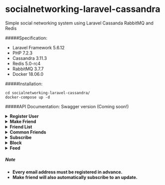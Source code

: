 # socialnetworking-laravel-cassandra
Simple social networking system using Laravel Cassanda RabbitMQ and Redis

#####Specification:

* Laravel Framework 5.6.12
* PHP 7.2.3
* Cassandra 3.11.3
* Redis 5.0-rc4
* RabbitMQ 3.7.7
* Docker 18.06.0


#####Installation:
```
cd socialnetworking-laravel-cassandra/
docker-compose up -d
```

#####API Documentation:
Swagger version (Coming soon!)

<details>
<summary><b>Register User<b></summary>
<p>

* **URL**

  POST /api/user
*  **Body (raw)**

    ```
    {
        "email": "smile@example.com"
    }
    ```
* **Success Response:**

  * **Code:** 200 <br />
    **Content:** 
    ```
    { 
        "success": true    
    }
    ```
* **Error Response:**

  * **Code:** 400 / 500<br />
    **Content:** 
    ```
    { 
        "success": false, 
        "error" : ... 
    }
    ```

* **Sample Call:**

   * Request:

  ```
    curl -X POST "http://localhost:12001/api/user" -H "accept: application/json" -d '{"email": "smile@example.com"}'
  ```
  * Response:
  ```
    { 
        "success": true    
    }
  ```
</p>
</details>

<details>
<summary><b>Make Friend<b></summary>
<p>

* **URL**

  POST /api/friend
*  **Body (raw)**

    ```
    {
      "friends":
        [
          "smile@example.com",
          "laugh@example.com"
        ]
    }
    ```
* **Success Response:**

  * **Code:** 200 <br />
    **Content:** 
    ```
    { 
        "success": true    
    }
    ```
* **Error Response:**

  * **Code:** 400 / 500<br />
    **Content:** 
    ```
    { 
        "success": false, 
        "error" : ... 
    }
    ```

* **Sample Call:**

   * Request:

  ```
    curl -X POST "http://localhost:12001/api/friend" -H "accept: application/json" -d '{
                                                                                         "friends":
                                                                                           [
                                                                                             "smile@example.com",
                                                                                             "laugh@example.com"
                                                                                           ]
                                                                                       }'
  ```
  * Response:
  ```
    { 
        "success": true    
    }
  ```
</p>
</details>

<details>
<summary><b>Friend List<b></summary>
<p>

* **URL**

  POST /api/friend/list
*  **Body (raw)**

    ```
    {
        "email": "smile@example.com"
    }
    ```
* **Success Response:**

  * **Code:** 200 <br />
    **Content:** 
    ```
    { 
        "success": true,
        "friends": [
            "laugh@example.com"
        ],
        "count": 1
    }
    ```
* **Error Response:**

  * **Code:** 400 / 500<br />
    **Content:** 
    ```
    { 
        "success": false, 
        "error" : ... 
    }
    ```

* **Sample Call:**

   * Request:

  ```
    curl -X POST "http://localhost:12001/api/friend/list" -H "accept: application/json" -d '{"email": "smile@example.com"}'
  ```
  * Response:
  ```
    { 
        "success": true,
        "friends": [
            "laugh@example.com"
        ],
        "count": 1
    }
  ```
</p>
</details>

<details>
<summary><b>Common Friends<b></summary>
<p>

* **URL**

  POST /api/friend/common
*  **Body (raw)**

    ```
    {
        "friends": [
            "smila@example.com",
            "random@roar.com"
        ]
    }
    ```
* **Success Response:**

  * **Code:** 200 <br />
    **Content:** 
    ```
    { 
        "success": true,
        "friends": [
            "laugh@example.com"
        ],
        "count": 1
    }
    ```
* **Error Response:**

  * **Code:** 400 / 500<br />
    **Content:** 
    ```
    { 
        "success": false, 
        "error" : ... 
    }
    ```

* **Sample Call:**

   * Request:

  ```
    curl -X POST "http://localhost:12001/api/friend/common" -H "accept: application/json" -d '{
                                                                                                "friends":
                                                                                                  [
                                                                                                    "smila@example.com",
                                                                                                    "random@roar.com"
                                                                                                  ]
                                                                                              }'
  ```
  * Response:
  ```
    { 
        "success": true,
        "friends": [
            "laugh@example.com"
        ],
        "count": 1
    }
  ```
</p>
</details>

<details>
<summary><b>Subscribe<b></summary>
<p>

* **URL**

  POST /api/subscribe
*  **Body (raw)**

    ```
    {
      "requestor": "smile@example.com",
      "target": "chanel@bb.com"
    }
    ```
* **Success Response:**

  * **Code:** 200 <br />
    **Content:** 
    ```
    { 
        "success": true,
    }
    ```
* **Error Response:**

  * **Code:** 400 / 500<br />
    **Content:** 
    ```
    { 
        "success": false, 
        "error" : ... 
    }
    ```

* **Sample Call:**

   * Request:

  ```
    curl -X POST "http://localhost:12001/api/subscribe" -H "accept: application/json" -d '{
                                                                                            "requestor": "smile@example.com",
                                                                                            "target": "chanel@bb.com"
                                                                                          }'
  ```
  * Response:
  ```
    { 
        "success": true,
    }
  ```
</p>
</details>

<details>
<summary><b>Block<b></summary>
<p>

* **URL**

  POST /api/block
*  **Body (raw)**

    ```
    {
      "requestor": "smile@example.com",
      "target": "badtzmaru@nobody.com"
    }
    ```
* **Success Response:**

  * **Code:** 200 <br />
    **Content:** 
    ```
    { 
        "success": true,
    }
    ```
* **Error Response:**

  * **Code:** 400 / 500<br />
    **Content:** 
    ```
    { 
        "success": false, 
        "error" : ... 
    }
    ```

* **Sample Call:**

   * Request:

  ```
    curl -X POST "http://localhost:12001/api/block" -H "accept: application/json" -d '{
                                                                                        "requestor": "smile@example.com",
                                                                                        "target": "badtzmaru@nobody.com"
                                                                                      }'
  ```
  * Response:
  ```
    { 
        "success": true,
    }
  ```
</p>
</details>

<details>
<summary><b>Feed<b></summary>
<p>

To retrieve the list of email addresses that will receive the feed.

Note: the recipient email address must be a registered email address.

* **URL**

  POST /api/feed
*  **Body (raw)**

    ```
    {
      "requestor": "smile@example.com",
      "text": "Hi all! unknown@somewhere.com"
    }
    ```
* **Success Response:**

  * **Code:** 200 <br />
    **Content:** 
    ```
    {
        "success": true,
        "recipients": [
            "laugh@example.com",
            "unknown@somewhere.com",
        ]
    }
    ```
* **Error Response:**

  * **Code:** 400 / 500<br />
    **Content:** 
    ```
    { 
        "success": false, 
        "error" : ... 
    }
    ```

* **Sample Call:**

   * Request:

  ```
    curl -X POST "http://localhost:12001/api/feed" -H "accept: application/json" -d '{
                                                                                        "requestor": "smile@example.com",
                                                                                        "text": "Hi all! unknown@somewhere.com"
                                                                                      }'
  ```
  * Response:
  ```
    {
        "success": true,
        "recipients": [
            "laugh@example.com",
            "unknown@somewhere.com",
        ]
    }
  ```
</p>
</details>

##### Note
* Every email address must be registered in advance. 
* Make friend will also automatically subscribe to an update.
